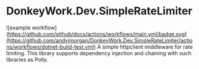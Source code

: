 # DonkeyWork.Dev.SimpleRateLimiter

![example workflow](https://github.com/github/docs/actions/workflows/main.yml/badge.svg](https://github.com/andyjmorgan/DonkeyWork.Dev.SimpleRateLimiter/actions/workflows/dotnet-build-test.yml)
A simple httpclient middleware for rate limiting. This library supports dependency injection and chaining with such libraries as Polly.
